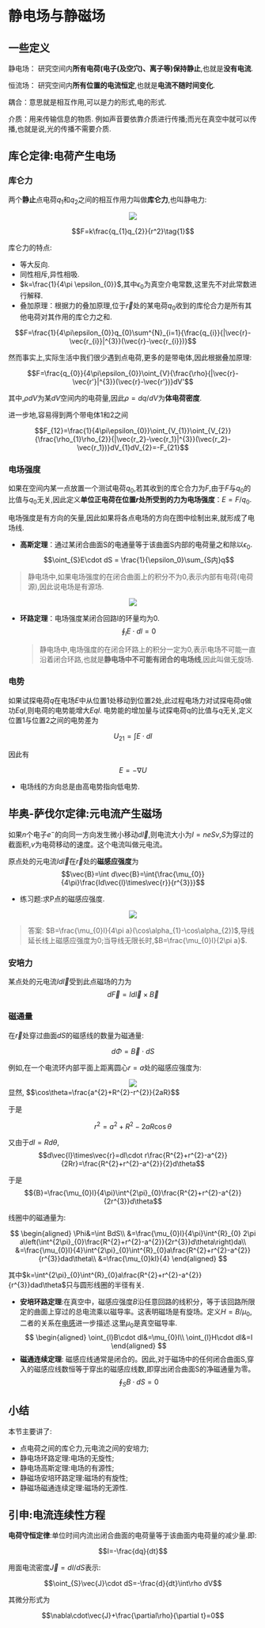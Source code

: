 # 静电场与静磁场

## 一些定义

静电场： 研究空间内**所有电荷(电子(及空穴)、离子等)保持静止**,也就是**没有电流**.

恒流场： 研究空间内**所有位置的电流恒定**,也就是**电流不随时间变化**.

耦合：意思就是相互作用,可以是力的形式,电的形式.

介质：用来传输信息的物质. 例如声音要依靠介质进行传播;而光在真空中就可以传播,也就是说,光的传播不需要介质.

## 库仑定律:电荷产生电场

### 库仑力
两个**静止**点电荷$q_{1}$和$q_{2}$之间的相互作用力叫做**库仑力**,也叫静电力:

<div align="center"><img src="./res/kulun.svg"></div>

$$F=k\frac{q_{1}q_{2}}{r^2}\tag{1}$$

库仑力的特点:
* 等大反向.
* 同性相斥,异性相吸.
* $k=\frac{1}{4\pi \epsilon_{0}}$,其中$\epsilon_{0}$为真空介电常数,这里先不对此常数进行解释.
* 叠加原理：根据力的叠加原理,位于$\vec{r}$处的某电荷$q_{0}$收到的库伦合力是所有其他电荷对其作用的库仑力之和.

$$F=\frac{1}{4\pi\epsilon_{0}}q_{0}\sum^{N}_{i=1}{\frac{q_{i}}{|\vec{r}-\vec{r_{i}}|^{3}}(\vec{r}-\vec{r_{i}})}$$

然而事实上,实际生活中我们很少遇到点电荷,更多的是带电体,因此根据叠加原理:

$$F=\frac{q_{0}}{4\pi\epsilon_{0}}\oint_{V}{\frac{\rho}{|\vec{r}-\vec{r'}|^{3}}(\vec{r}-\vec{r'})}dV'$$

其中,$\rho dV$为某$dV$空间内的电荷量,因此$\rho=dq/dV$为**体电荷密度**.

进一步地,容易得到两个带电体1和2之间

$$F_{12}=\frac{1}{4\pi\epsilon_{0}}\oint_{V_{1}}\oint_{V_{2}}{\frac{\rho_{1}\rho_{2}}{|\vec{r_2}-\vec{r_1}|^{3}}(\vec{r_2}-\vec{r_1})}dV_{1}dV_{2}=-F_{21}$$


### 电场强度

如果在空间内某一点放置一个测试电荷$q_{0}$,若其收到的库仑合力为$F$,由于$F$与$q_{0}$的比值与$q_{0}$无关,因此定义**单位正电荷在位置$r$处所受到的力为电场强度**：$E=F/q_{0}$.

电场强度是有方向的矢量,因此如果将各点电场的方向在图中绘制出来,就形成了电场线.

* **高斯定理**：通过某闭合曲面S的电通量等于该曲面S内部的电荷量之和除以$\epsilon_{0}$.
$$\oint_{S}E\cdot dS = \frac{1}{\epsilon_0}\sum_{S内}q$$
> 静电场中,如果电场强度的在闭合曲面上的积分不为0,表示内部有电荷(电荷源),因此说电场是有源场.

<div align="center"><img src="./res/Gauss.jpg"></div>

* **环路定理**：电场强度某闭合回路l的环量均为0.
$$\oint_{l}E\cdot dl = 0$$

  > 静电场中,电场强度的在闭合环路上的积分一定为0,表示电场不可能一直沿着闭合环路,也就是**静电场中不可能有闭合的电场线**,因此叫做无旋场.

### 电势

如果试探电荷$q$在电场$E$中从位置1处移动到位置2处,此过程电场力对试探电荷$q$做功$Eql$,则电荷的电势能增大$Eql$.
电势能的增加量与试探电荷q的比值与q无关,定义位置1与位置2之间的电势差为

$$U_{21}=\int E\cdot dl$$

因此有

$$E=-\nabla U$$

* 电场线的方向总是由高电势指向低电势.


## 毕奥-萨伐尔定律:元电流产生磁场

如果$n$个电子$e^{-}$的向同一方向发生微小移动$d\vec{l}$,则电流大小为$I=neSv$,$S$为穿过的截面积,$v$为电荷移动的速度。这个电流叫做元电流。

原点处的元电流$Id\vec{l}$在$\vec{r}$处的**磁感应强度**为
$$\vec{B}=\int d\vec{B}=\int{\frac{\mu_{0}}{4\pi}\frac{Id\vec{l}\times\vec{r}}{r^{3}}}$$

* 练习题:求P点的磁感应强度.
<div align="center"><img src="./res/IgenB1.jpg"></div>

   > 答案: $B=\frac{\mu_{0}I}{4\pi a}(\cos\alpha_{1}-\cos\alpha_{2})$,导线延长线上磁感应强度为0;当导线无限长时,$B=\frac{\mu_{0}I}{2\pi a}$.


### 安培力
某点处的元电流$Id\vec{l}$受到此点磁场的力为
$$d\vec{F}=Id\vec{l}\times\vec{B}$$

### 磁通量

在$\vec{r}$处穿过曲面$dS$的磁感线的数量为磁通量:

$$d\Phi=\vec{B}\cdot dS$$

例如,在一个电流环内部平面上距离圆心$r=a$处的磁感应强度为:
<div align="center"><img src="./res/IgenB2.jpg"></div>
显然,
$$\cos\theta=\frac{a^{2}+R^{2}-r^{2}}{2aR}$$

于是

$$r^{2}=a^{2}+R^{2}-2aR\cos\theta$$

又由于$dl=Rd\theta$,
$$d\vec{l}\times\vec{r}=dl\cdot r\frac{R^{2}+r^{2}-a^{2}}{2Rr}=\frac{R^{2}+r^{2}-a^{2}}{2}d\theta$$

于是
$${B}=\frac{\mu_{0}I}{4\pi}\int^{2\pi}_{0}\frac{R^{2}+r^{2}-a^{2}}{2r^{3}}d\theta$$

线圈中的磁通量为:

$$
\begin{aligned}
\Phi&=\int BdS\\
&=\frac{\mu_{0}I}{4\pi}\int^{R}_{0} 2\pi a\left(\int^{2\pi}_{0}\frac{R^{2}+r^{2}-a^{2}}{2r^{3}}d\theta\right)da\\
&=\frac{\mu_{0}I}{4}\int^{2\pi}_{0}\int^{R}_{0}a\frac{R^{2}+r^{2}-a^{2}}{r^{3}}dad\theta\\
&=\frac{\mu_{0}kI}{4}
\end{aligned}
$$

其中$k=\int^{2\pi}_{0}\int^{R}_{0}a\frac{R^{2}+r^{2}-a^{2}}{r^{3}}dad\theta$只与圆形线圈的半径有关.

* **安培环路定理**:在真空中，磁感应强度$B$沿任意回路的线积分，等于该回路所限定的曲面上穿过的总电流乘以磁导率。这表明磁场是有旋场。定义$H=B/\mu_{0}$,二者的关系在[电感](4_Ind.html)进一步描述.这里$\mu_{0}$是真空磁导率.
  $$
  \begin{aligned}
  \oint_{l}B\cdot dl&=\mu_{0}I\\
  \oint_{l}H\cdot dl&=I
  \end{aligned}
  $$
* **磁通连续定理**: 磁感应线通常是闭合的。因此,对于磁场中的任何闭合曲面S,穿入的磁感应线数恒等于穿出的磁感应线数,即穿出闭合曲面S的净磁通量为零。
  $$\oint_{S}B\cdot dS=0$$

## 小结

本节主要讲了:
* 点电荷之间的库仑力,元电流之间的安培力;
* 静电场环路定理:电场的无旋性;
* 静电场高斯定理:电场的有源性;
* 静磁场安培环路定理:磁场的有旋性;
* 静磁场磁通连续定理:磁场的无源性.


## 引申:电流连续性方程

**电荷守恒定律**:单位时间内流出闭合曲面的电荷量等于该曲面内电荷量的减少量.即:

$$I=-\frac{dq}{dt}$$

用面电流密度$\vec{J}=dI/dS$表示:

$$\oint_{S}\vec{J}\cdot dS=-\frac{d}{dt}\int\rho dV$$

其微分形式为

$$\nabla\cdot\vec{J}+\frac{\partial\rho}{\partial t}=0$$
